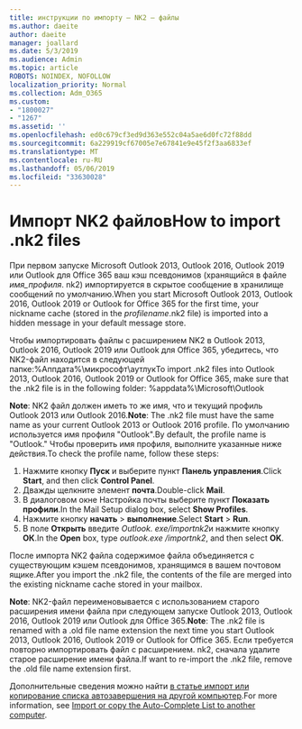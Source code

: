 ```yaml
---
title: инструкции по импорту – NK2 — файлы
ms.author: daeite
author: daeite
manager: joallard
ms.date: 5/3/2019
ms.audience: Admin
ms.topic: article
ROBOTS: NOINDEX, NOFOLLOW
localization_priority: Normal
ms.collection: Adm_O365
ms.custom:
- "1800027"
- "1267"
ms.assetid: ''
ms.openlocfilehash: ed0c679cf3ed9d363e552c04a5ae6d0fc72f88dd
ms.sourcegitcommit: 6a229919cf67005e7e67841e9e45f2f3aa6833ef
ms.translationtype: MT
ms.contentlocale: ru-RU
ms.lasthandoff: 05/06/2019
ms.locfileid: "33630028"
---
```

# <a name="how-to-import-nk2-files"></a><span data-ttu-id="f4e58-102">Импорт NK2 файлов</span><span class="sxs-lookup"><span data-stu-id="f4e58-102">How to import .nk2 files</span></span> 

<span data-ttu-id="f4e58-103">При первом запуске Microsoft Outlook 2013, Outlook 2016, Outlook 2019 или Outlook для Office 365 ваш кэш псевдонимов (хранящийся в файле *имя_профиля*. nk2) импортируется в скрытое сообщение в хранилище сообщений по умолчанию.</span><span class="sxs-lookup"><span data-stu-id="f4e58-103">When you start Microsoft Outlook 2013, Outlook 2016, Outlook 2019 or Outlook for Office 365 for the first time, your nickname cache (stored in the *profilename*.nk2 file) is imported into a hidden message in your default message store.</span></span>

<span data-ttu-id="f4e58-104">Чтобы импортировать файлы с расширением NK2 в Outlook 2013, Outlook 2016, Outlook 2019 или Outlook для Office 365, убедитесь, что NK2-файл находится в следующей папке:%Аппдата%\микрософт\аутлук</span><span class="sxs-lookup"><span data-stu-id="f4e58-104">To import .nk2 files into Outlook 2013, Outlook 2016, Outlook 2019 or Outlook for Office 365, make sure that the .nk2 file is in the following folder: %appdata%\Microsoft\Outlook</span></span>

<span data-ttu-id="f4e58-105">**Note**: NK2 файл должен иметь то же имя, что и текущий профиль Outlook 2013 или Outlook 2016.</span><span class="sxs-lookup"><span data-stu-id="f4e58-105">**Note**: The .nk2 file must have the same name as your current Outlook 2013 or Outlook 2016 profile.</span></span> <span data-ttu-id="f4e58-106">По умолчанию используется имя профиля "Outlook".</span><span class="sxs-lookup"><span data-stu-id="f4e58-106">By default, the profile name is "Outlook."</span></span> <span data-ttu-id="f4e58-107">Чтобы проверить имя профиля, выполните указанные ниже действия.</span><span class="sxs-lookup"><span data-stu-id="f4e58-107">To check the profile name, follow these steps:</span></span> 
1. <span data-ttu-id="f4e58-108">Нажмите кнопку **Пуск** и выберите пункт **Панель управления**.</span><span class="sxs-lookup"><span data-stu-id="f4e58-108">Click **Start**, and then click **Control Panel**.</span></span>
2. <span data-ttu-id="f4e58-109">Дважды щелкните элемент **почта**.</span><span class="sxs-lookup"><span data-stu-id="f4e58-109">Double-click **Mail**.</span></span>
3. <span data-ttu-id="f4e58-110">В диалоговом окне Настройка почты выберите пункт **Показать профили**.</span><span class="sxs-lookup"><span data-stu-id="f4e58-110">In the Mail Setup dialog box, select **Show Profiles**.</span></span>
4. <span data-ttu-id="f4e58-111">Нажмите кнопку **начать** > **выполнение**.</span><span class="sxs-lookup"><span data-stu-id="f4e58-111">Select **Start** > **Run**.</span></span>
5. <span data-ttu-id="f4e58-112">В поле **Открыть** введите *Outlook. exe/importnk2*и нажмите кнопку **ОК**.</span><span class="sxs-lookup"><span data-stu-id="f4e58-112">In the **Open** box, type *outlook.exe /importnk2*, and then select **OK**.</span></span> 

<span data-ttu-id="f4e58-113">После импорта NK2 файла содержимое файла объединяется с существующим кэшем псевдонимов, хранящимся в вашем почтовом ящике.</span><span class="sxs-lookup"><span data-stu-id="f4e58-113">After you import the .nk2 file, the contents of the file are merged into the existing nickname cache stored in your mailbox.</span></span>

<span data-ttu-id="f4e58-114">**Note**: NK2-файл переименовывается с использованием старого расширения имени файла при следующем запуске Outlook 2013, Outlook 2016, Outlook 2019 или Outlook для Office 365.</span><span class="sxs-lookup"><span data-stu-id="f4e58-114">**Note**: The .nk2 file is renamed with a .old file name extension the next time you start Outlook 2013, Outlook 2016, Outlook 2019 or Outlook for Office 365.</span></span> <span data-ttu-id="f4e58-115">Если требуется повторно импортировать файл с расширением. nk2, сначала удалите старое расширение имени файла.</span><span class="sxs-lookup"><span data-stu-id="f4e58-115">If want to re-import the .nk2 file, remove the .old file name extension first.</span></span>

<span data-ttu-id="f4e58-116">Дополнительные сведения можно найти [в статье импорт или копирование списка автозавершения на другой компьютер](https://support.microsoft.com/en-us/help/2806550/how-to-import-nk2-files-into-outlook%).</span><span class="sxs-lookup"><span data-stu-id="f4e58-116">For more information, see [Import or copy the Auto-Complete List to another computer](https://support.microsoft.com/en-us/help/2806550/how-to-import-nk2-files-into-outlook%).</span></span>